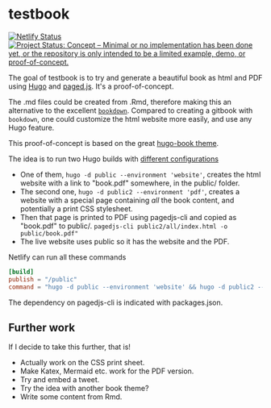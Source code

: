 
# testbook

<!-- badges: start -->
[![Netlify Status](https://api.netlify.com/api/v1/badges/9a2052c9-6b2c-42b2-bc92-32715076e447/deploy-status)](https://app.netlify.com/sites/hugo-pagedjs-book/deploys)
[![Project Status: Concept – Minimal or no implementation has been done yet, or the repository is only intended to be a limited example, demo, or proof-of-concept.](https://www.repostatus.org/badges/latest/concept.svg)](https://www.repostatus.org/#concept)
<!-- badges: end -->

The goal of testbook is to try and generate a beautiful book as html and PDF using [Hugo](https://gohugo.io/) and [paged.js](https://www.pagedjs.org/). 
It's a proof-of-concept.

The .md files could be created from .Rmd, therefore making this an alternative to the excellent [`bookdown`](https://github.com/rstudio/bookdown).
Compared to creating a gitbook with `bookdown`, one could customize the html website more easily, and use any Hugo feature.

This proof-of-concept is based on the great [hugo-book theme](https://github.com/alex-shpak/hugo-book). 

The idea is to run two Hugo builds with [different configurations](https://gohugo.io/getting-started/configuration/)

* One of them, `hugo -d public --environment 'website'`, creates the html website with a link to "book.pdf" somewhere, in the public/ folder.
* The second one, `hugo -d public2 --environment 'pdf'`, creates a website with a special page containing _all_ the book content, and potentially a print CSS stylesheet.
* Then that page is printed to PDF using pagedjs-cli and copied as "book.pdf" to public/. `pagedjs-cli public2/all/index.html -o public/book.pdf"`
* The live website uses public so it has the website and the PDF.

Netlify can run all these commands

```toml
[build]
publish = "/public"
command = "hugo -d public --environment 'website' && hugo -d public2 --environment 'pdf' && pagedjs-cli public2/all/index.html -o public/book.pdf"
```

The dependency on pagedjs-cli is indicated with packages.json.

## Further work

If I decide to take this further, that is!

* Actually work on the CSS print sheet.
* Make Katex, Mermaid etc. work for the PDF version.
* Try and embed a tweet.
* Try the idea with another book theme?
* Write some content from Rmd.


